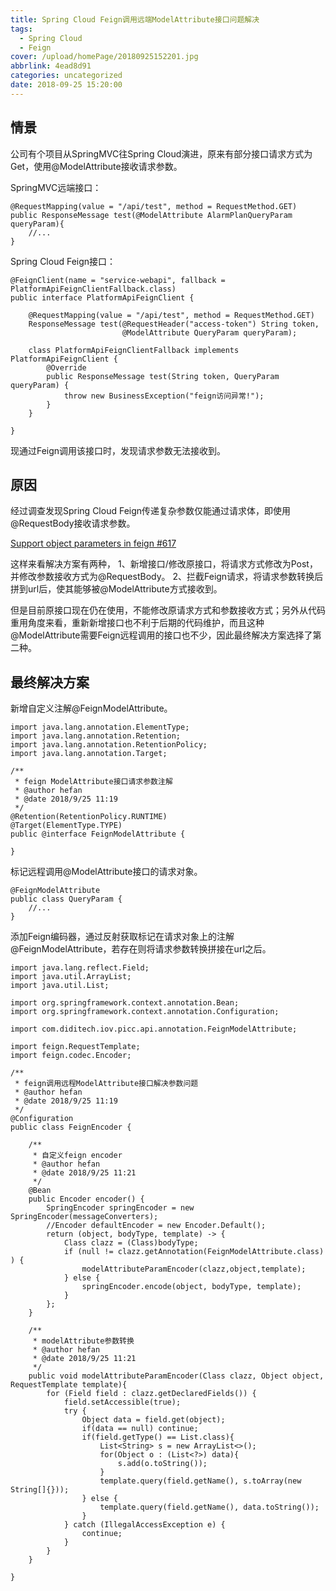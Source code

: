 ```yaml
---
title: Spring Cloud Feign调用远端ModelAttribute接口问题解决
tags:
  - Spring Cloud
  - Feign
cover: /upload/homePage/20180925152201.jpg
abbrlink: 4ead8d91
categories: uncategorized
date: 2018-09-25 15:20:00
---
```

## 情景
公司有个项目从SpringMVC往Spring Cloud演进，原来有部分接口请求方式为Get，使用@ModelAttribute接收请求参数。

SpringMVC远端接口：

```
@RequestMapping(value = "/api/test", method = RequestMethod.GET)
public ResponseMessage test(@ModelAttribute AlarmPlanQueryParam queryParam){
    //...
}
```

Spring Cloud Feign接口：

```
@FeignClient(name = "service-webapi", fallback = PlatformApiFeignClientFallback.class)
public interface PlatformApiFeignClient {

    @RequestMapping(value = "/api/test", method = RequestMethod.GET)
    ResponseMessage test(@RequestHeader("access-token") String token,
                         @ModelAttribute QueryParam queryParam);
    
    class PlatformApiFeignClientFallback implements PlatformApiFeignClient {
        @Override
        public ResponseMessage test(String token, QueryParam queryParam) {
            throw new BusinessException("feign访问异常!");
        }
    }
                        
}
```

现通过Feign调用该接口时，发现请求参数无法接收到。

## 原因

经过调查发现Spring Cloud Feign传递复杂参数仅能通过请求体，即使用@RequestBody接收请求参数。

[Support object parameters in feign #617](https://github.com/spring-cloud/spring-cloud-netflix/issues/617)

这样来看解决方案有两种，
1、新增接口/修改原接口，将请求方式修改为Post，并修改参数接收方式为@RequestBody。
2、拦截Feign请求，将请求参数转换后拼到url后，使其能够被@ModelAttribute方式接收到。

但是目前原接口现在仍在使用，不能修改原请求方式和参数接收方式；另外从代码重用角度来看，重新新增接口也不利于后期的代码维护，而且这种@ModelAttribute需要Feign远程调用的接口也不少，因此最终解决方案选择了第二种。

## 最终解决方案

新增自定义注解@FeignModelAttribute。

```
import java.lang.annotation.ElementType;
import java.lang.annotation.Retention;
import java.lang.annotation.RetentionPolicy;
import java.lang.annotation.Target;

/**
 * feign ModelAttribute接口请求参数注解
 * @author hefan
 * @date 2018/9/25 11:19
 */
@Retention(RetentionPolicy.RUNTIME)
@Target(ElementType.TYPE)
public @interface FeignModelAttribute {

}
```

标记远程调用@ModelAttribute接口的请求对象。

```
@FeignModelAttribute
public class QueryParam {
    //...
}
```

添加Feign编码器，通过反射获取标记在请求对象上的注解@FeignModelAttribute，若存在则将请求参数转换拼接在url之后。

```
import java.lang.reflect.Field;
import java.util.ArrayList;
import java.util.List;

import org.springframework.context.annotation.Bean;
import org.springframework.context.annotation.Configuration;

import com.diditech.iov.picc.api.annotation.FeignModelAttribute;

import feign.RequestTemplate;
import feign.codec.Encoder;

/**
 * feign调用远程ModelAttribute接口解决参数问题
 * @author hefan
 * @date 2018/9/25 11:19
 */
@Configuration
public class FeignEncoder {

    /**
     * 自定义feign encoder
     * @author hefan
     * @date 2018/9/25 11:21
     */
    @Bean
    public Encoder encoder() {
        SpringEncoder springEncoder = new SpringEncoder(messageConverters);
        //Encoder defaultEncoder = new Encoder.Default();
        return (object, bodyType, template) -> {
            Class clazz = (Class)bodyType;
            if (null != clazz.getAnnotation(FeignModelAttribute.class) ) {
                modelAttributeParamEncoder(clazz,object,template);
            } else {
                springEncoder.encode(object, bodyType, template);
            }
        };
    }

    /**
     * modelAttribute参数转换
     * @author hefan
     * @date 2018/9/25 11:21
     */
    public void modelAttributeParamEncoder(Class clazz, Object object, RequestTemplate template){
        for (Field field : clazz.getDeclaredFields()) {
            field.setAccessible(true);
            try {
                Object data = field.get(object);
                if(data == null) continue;
                if(field.getType() == List.class){
                    List<String> s = new ArrayList<>();
                    for(Object o : (List<?>) data){
                        s.add(o.toString());
                    }
                    template.query(field.getName(), s.toArray(new String[]{}));
                } else {
                    template.query(field.getName(), data.toString());
                }
            } catch (IllegalAccessException e) {
                continue;
            }
        }
    }

}
```

